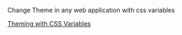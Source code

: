 Change Theme in any web application with css variables

[Theming with CSS Variables](https://blog.logrocket.com/a-guide-to-theming-in-css/)
